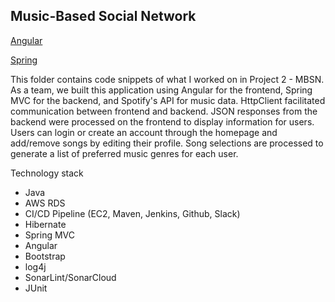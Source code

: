 ## Music-Based Social Network

   [Angular](https://github.com/alexbumpers/project2-angular-ANM)

   [Spring](https://github.com/alexbumpers/project2-java-ANM)
   
   This folder contains code snippets of what I worked on in Project 2 - MBSN. As a team, we built this application using Angular for the frontend, Spring MVC for the backend, and Spotify's API for music data. 
   HttpClient facilitated communication between frontend and backend. JSON responses from the backend were processed on the frontend to display information for users. Users can login or create an account through the homepage and add/remove songs by editing their profile. Song selections are processed to generate a list of preferred music genres for each user. 
   
   Technology stack
* Java
* AWS RDS
* CI/CD Pipeline (EC2, Maven, Jenkins, Github, Slack)
* Hibernate
* Spring MVC
* Angular
* Bootstrap
* log4j
* SonarLint/SonarCloud
* JUnit